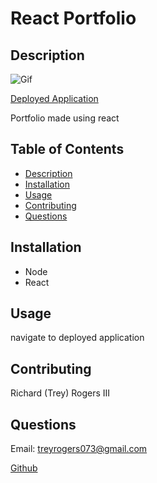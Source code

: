 # React Portfolio

## Description 

![Gif](./assets/demo.png)

[Deployed Application](https://ian-darland-react-portfolio.herokuapp.com/portfolio)

Portfolio made using react 

## Table of Contents

- [Description](#description)
- [Installation](#installation)
- [Usage](#usage)
- [Contributing](#contributing)
- [Questions](#questions)
## Installation

- Node
- React

## Usage

navigate to deployed application

## Contributing

Richard (Trey) Rogers III

## Questions

Email: treyrogers073@gmail.com

[Github](www.github.com/TreyRogers7)